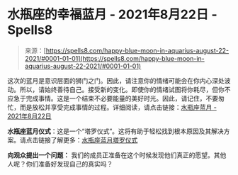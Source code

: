 <!--yml

类别: 未分类

日期: 2024-06-12 19:59:31

-->

# 水瓶座的幸福蓝月 - 2021年8月22日 - Spells8

> 来源：[https://spells8.com/happy-blue-moon-in-aquarius-august-22-2021/#0001-01-01](https://spells8.com/happy-blue-moon-in-aquarius-august-22-2021/#0001-01-01)

这次的蓝月是意识层面的狮门之门。因此，请注意你的情绪可能会在你内心深处波动。所以，请始终善待自己。接受新的变化。即使你的情绪试图将你耗尽，但你不应急于完成事情。这是一个结束不必要能量的美好时光。因此，请记住，不要匆忙，而是放松并享受完成事情的过程。详细阅读，请点击链接：[水瓶座蓝月 - 2021年8月22日](https://forum.spells8.com/t/blue-moon-in-aquarius-22nd-august-2021/13063)

**水瓶座蓝月仪式**：这是一个“塔罗仪式”。这将有助于轻松找到根本原因及其解决方案。请点击链接了解更多：[水瓶座蓝月塔罗仪式](https://forum.spells8.com/t/blue-moon-in-aquarius-tarot-ritual/13080)

**向观众提出一个问题：** 我们的成员正准备在这个时候发现他们真正的愿望。其他人呢？你们准备好发现自己的真实吗？
